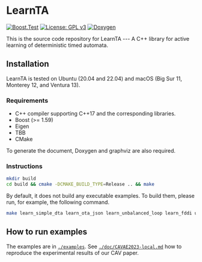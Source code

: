LearnTA
=======

[![Boost.Test](https://github.com/MasWag/LearnTA/actions/workflows/boosttest.yml/badge.svg?branch=master)](https://github.com/MasWag/LearnTA/actions/workflows/boosttest.yml)
[![License: GPL v3](https://img.shields.io/badge/License-GPLv3-blue.svg)](./LICENSE)
[![Doxygen](https://img.shields.io/badge/docs-Doxygen-deepgreen.svg)](https://maswag.github.io/LearnTA/doxygen/index.html)

This is the source code repository for LearnTA --- A C++ library for active learning of deterministic timed automata.

Installation
------------

LearnTA is tested on Ubuntu (20.04 and 22.04) and macOS (Big Sur 11, Monterey 12, and Ventura 13).

### Requirements

* C++ compiler supporting C++17 and the corresponding libraries.
* Boost (>= 1.59)
* Eigen
* TBB
* CMake

To generate the document, Doxygen and graphviz are also required.

### Instructions

```sh
mkdir build
cd build && cmake -DCMAKE_BUILD_TYPE=Release .. && make
```

By default, it does not build any executable examples. To build them, please run, for example, the following command.

```sh
make learn_simple_dta learn_ota_json learn_unbalanced_loop learn_fddi unit_test
```

How to run examples
-------------------

The examples are in [`./examples`](./examples). See [`./doc/CAVAE2023-local.md`](./doc/CAVAE2023-local.md) how to reproduce the experimental results of our CAV paper.
